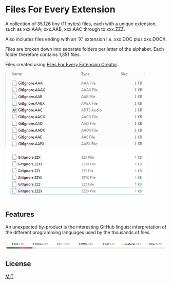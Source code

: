 # Files For Every Extension

A collection of 35,126 tiny (11 bytes) files, each with a unique extension, such as xxx.AAA, xxx.AAB, xxx.AAC through to xxx.ZZZ.

Also includes files ending with an 'X' extension i.e. xxx.DOC plus xxx.DOCX.

Files are broken down into separate folders per letter of the alphabet. Each folder therefore contains 1,351 files.

Files created using [Files For Every Extension Creator](https://github.com/GregTrevellick/FilesForEveryExtensionCreator).

![File1](winExpl.png)

## Features

An unexpected by-product is the interesting GitHub linguist interpretation of the different programming languages used by the thousands of files.

![Git Hub Linguist](gitHubLinguist.png)

## License
[MIT](/LICENSE.txt)
